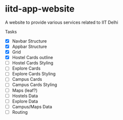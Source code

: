 # iitd-app-website
A website to provide various services related to IIT Delhi

Tasks 

- [x] Navbar Structure
- [x] Appbar Structure
- [x] Grid 
- [x] Hostel Cards outline
- [ ] Hostel Cards Styling
- [ ] Explore Cards
- [ ] Explore Cards Styling
- [ ] Campus Cards
- [ ] Campus Cards Styling
- [ ] Maps (leaf?)
- [ ] Hostels Data
- [ ] Explore Data
- [ ] Campus/Maps Data
- [ ] Routing
